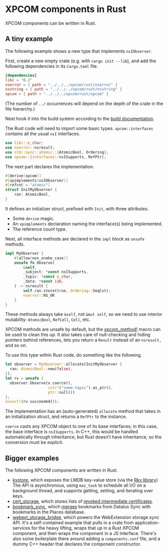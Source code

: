 # XPCOM components in Rust

XPCOM components can be written in Rust.

## A tiny example

The following example shows a new type that implements `nsIObserver`.

First, create a new empty crate (e.g. with `cargo init --lib`), and add the
following dependencies in its `Cargo.toml` file.

```toml
[dependencies]
libc = "0.2"
nserror = { path = "../../../xpcom/rust/nserror" }
nsstring = { path = "../../../xpcom/rust/nsstring" }
xpcom = { path = "../../../xpcom/rust/xpcom" }
```

(The number of `../` occurrences will depend on the depth of the crate in the
file hierarchy.)

Next hook it into the build system according to the [build
documentation](../build/buildsystem/rust.html).

The Rust code will need to import some basic types. `xpcom::interfaces`
contains all the usual `nsI` interfaces.

```rust
use libc::c_char;
use nserror::nsresult;
use std::sync::atomic::{AtomicBool, Ordering};
use xpcom::{interfaces::nsISupports, RefPtr};
```

The next part declares the implementation. 

```rust
#[derive(xpcom)]
#[xpimplements(nsIObserver)]
#[refcnt = "atomic"]
struct InitMyObserver {
    ran: AtomicBool,
}
```

It defines an initializer struct, prefixed with `Init`, with three attributes.
- Some `derive` magic.
- An `xpimplements` declaration naming the interface(s) being implemented.
- The reference count type.

Next, all interface methods are declared in the `impl` block as `unsafe` methods.

```rust
impl MyObserver {
    #[allow(non_snake_case)]
    unsafe fn Observe(
        &self,
        _subject: *const nsISupports,
        _topic: *const c_char,
        _data: *const i16,
    ) -> nsresult {
        self.ran.store(true, Ordering::SeqCst);
        nserror::NS_OK
    }
}
```

These methods always take `&self`, not `&mut self`, so we need to use interior
mutability: `AtomicBool`, `RefCell`, `Cell`, etc.

XPCOM methods are unsafe by default, but the
[xpcom_method!](https://searchfox.org/mozilla-central/source/xpcom/rust/xpcom/src/method.rs)
macro can be used to clean this up. It also takes care of null-checking and
hiding pointers behind references, lets you return a `Result` instead of an
`nsresult,` and so on.

To use this type within Rust code, do something like the following.

```rust
let observer = MyObserver::allocate(InitMyObserver {
  ran: AtomicBool::new(false),
});
let rv = unsafe {
  observer.Observe(x.coerce(),
                   cstr!("some-topic").as_ptr(),
                   ptr::null())
};
assert!(rv.succeeded());
```

The implementation has an (auto-generated) `allocate` method that takes in an
initialization struct, and returns a `RefPtr` to the instance.

`coerce` casts any XPCOM object to one of its base interfaces; in this case,
the base interface is `nsISupports`. In C++, this would be handled
automatically through inheritance, but Rust doesn’t have inheritance, so the
conversion must be explicit.

## Bigger examples

The following XPCOM components are written in Rust.
- [kvstore](https://searchfox.org/mozilla-central/source/toolkit/components/kvstore),
  which exposes the LMDB key-value store (via the [Rkv
  library](https://docs.rs/rkv)) The API is asynchronous, using `moz_task` to
  schedule all I/O on a background thread, and supports getting, setting, and
  iterating over keys.
- [cert_storage](https://searchfox.org/mozilla-central/source/security/manager/ssl/cert_storage),
  which stores lists of [revoked intermediate certificates](https://blog.mozilla.org/security/2015/03/03/revoking-intermediate-certificates-introducing-onecrl/).
- [bookmark_sync](https://searchfox.org/mozilla-central/source/toolkit/components/places/bookmark_sync),
  which [merges](https://mozilla.github.io/dogear) bookmarks from Datalus Sync
  with bookmarks in the Places database.
- [webext_storage_bridge](https://searchfox.org/mozilla-central/source/toolkit/components/extensions/storage/webext_storage_bridge),
  which powers the WebExtension storage.sync API. It's a self-contained example
  that pulls in a crate from application-services for the heavy lifting, wraps
  that up in a Rust XPCOM component, and then wraps the component in a JS
  interface. There's also some boilerplate there around adding a
  `components.conf` file, and a dummy C++ header that declares the component
  constructor.
